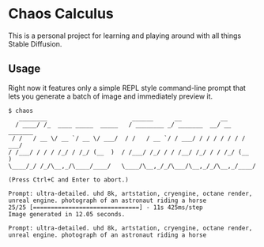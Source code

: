 Chaos Calculus
==============

This is a personal project for learning and playing around with all things Stable Diffusion.


Usage
-----

Right now it features only a simple REPL style command-line prompt that lets you generate a batch of image and immediately preview it.

```
$ chaos
   ________                        ______      __           __
  / ____/ /_  ____ _____  _____   / ________ _/ _______  __/ __  _______
 / /   / __ \/ __ `/ __ \/ ___/  / /   / __ `/ / ___/ / / / / / / / ___/
/ /___/ / / / /_/ / /_/ (__  )  / /___/ /_/ / / /__/ /_/ / / /_/ (__  )
\____/_/ /_/\__,_/\____/____/   \____/\__,_/_/\___/\__,_/_/\__,_/____/

(Press Ctrl+C and Enter to abort.)

Prompt: ultra-detailed. uhd 8k, artstation, cryengine, octane render, unreal engine. photograph of an astronaut riding a horse
25/25 [==============================] - 11s 425ms/step
Image generated in 12.05 seconds.

Prompt: ultra-detailed. uhd 8k, artstation, cryengine, octane render, unreal engine. photograph of an astronaut riding a horse
```
